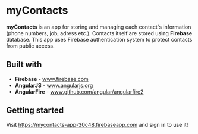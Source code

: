 # myContacts
**myContacts** is an app for storing and managing each contact's information (phone numbers, job, adress etc.).
Contacts itself are stored using **Firebase** database. This app uses Firebase authentication system to protect contacts
from public access.

## Built with

* **Firebase** - www.firebase.com
* **AngularJS** - www.angularjs.org
* **AngularFire** - www.github.com/angular/angularfire2

## Getting started

Visit https://mycontacts-app-30c48.firebaseapp.com and sign in to use it!

